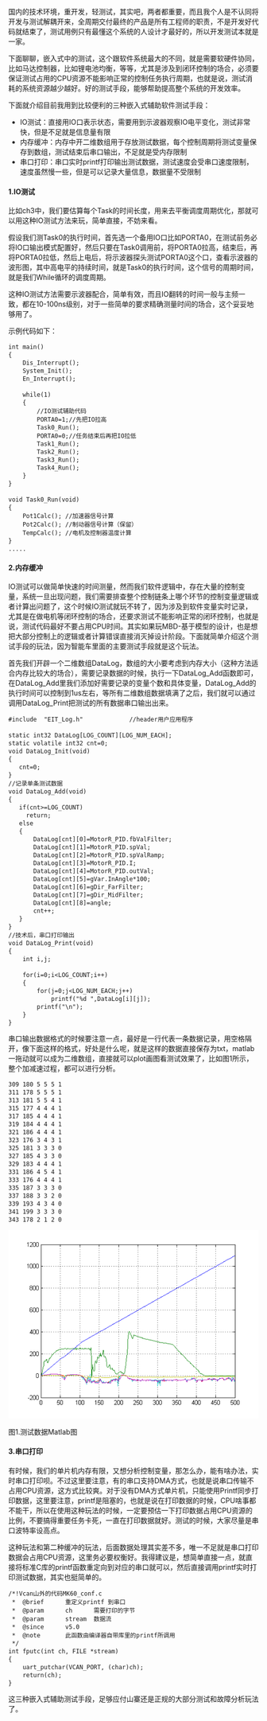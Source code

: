 国内的技术环境，重开发，轻测试，其实吧，两者都重要，而且我个人是不认同将开发与测试解耦开来，全周期交付最终的产品是所有工程师的职责，不是开发好代码就结束了，测试用例只有最懂这个系统的人设计才最好的，所以开发测试本就是一家。

下面聊聊，嵌入式中的测试，这个跟软件系统最大的不同，就是需要软硬件协同，比如马达控制器，比如锂电池均衡，等等，尤其是涉及到闭环控制的场合，必须要保证测试占用的CPU资源不能影响正常的控制任务执行周期，也就是说，测试消耗的系统资源越少越好。好的测试手段，能够帮助提高整个系统的开发效率。

下面就介绍目前我用到比较便利的三种嵌入式辅助软件测试手段：

* IO测试：直接用IO口表示状态，需要用到示波器观察IO电平变化，测试非常快，但是不足就是信息量有限
* 内存缓冲：内存中开二维数组用于存放测试数据，每个控制周期将测试变量保存到数组，测试结束后串口输出，不足就是受内存限制
* 串口打印：串口实时printf打印输出测试数据，测试速度会受串口速度限制，速度虽然慢一些，但是可以记录大量信息，数据量不受限制

#### 1.IO测试

比如ch3中，我们要估算每个Task的时间长度，用来去平衡调度周期优化，那就可以用这种IO测试方法来玩，简单直接，不妨来看。

假设我们测Task0的执行时间，首先选一个备用IO口比如PORTA0，在测试前务必将IO口输出模式配置好，然后只要在Task0调用前，将PORTA0拉高，结束后，再将PORTA0拉低，然后上电后，将示波器探头测试PORTA0这个口，查看示波器的波形图，其中高电平的持续时间，就是Task0的执行时间，这个信号的周期时间，就是我们While循环的调度周期。

这种IO测试方法需要示波器配合，简单有效，而且IO翻转的时间一般与主频一致，都在10-100ns级别，对于一些简单的要求精确测量时间的场合，这个妥妥地够用了。

示例代码如下：

```
int main()
{
    Dis_Interrupt();
    System_Init();
    En_Interrupt();

    while(1)
    {
        //IO测试辅助代码
        PORTA0=1;//先把IO拉高
        Task0_Run();
        PORTA0=0;//任务结束后再把IO拉低
        Task1_Run();
        Task2_Run();
        Task3_Run();
        Task4_Run();
    }
}

void Task0_Run(void)
{
    Pot1Calc(); //加速器信号计算
    Pot2Calc(); //制动器信号计算（保留）
    TempCalc(); //电机及控制器温度计算
}
.....
```

#### 2.内存缓冲

IO测试可以做简单快速的时间测量，然而我们软件逻辑中，存在大量的控制变量，系统一旦出现问题，我们需要排查整个控制链条上哪个环节的控制变量逻辑或者计算出问题了，这个时候IO测试就玩不转了，因为涉及到软件变量实时记录，尤其是在做电机等闭环控制的场合，还要求测试不能影响正常的闭环控制，也就是说，测试代码最好不要占用CPU时间。其实如果玩MBD-基于模型的设计，也是想把大部分控制上的逻辑或者计算错误直接消灭掉设计阶段。下面就简单介绍这个测试手段的玩法，因为智能车里面的主要测试手段就是这个玩法。

首先我们开辟一个二维数组DataLog，数组的大小要考虑到内存大小（这种方法适合内存比较大的场合），需要记录数据的时候，执行一下DataLog\_Add函数即可，在DataLog\_Add里我们添加好需要记录的变量个数和具体变量，DataLog\_Add的执行时间可以控制到1us左右，等所有二维数组数据填满了之后，我们就可以通过调用DataLog\_Print把测试的所有数据串口输出出来。

```
#include  "EIT_Log.h"             //header用户应用程序

static int32 DataLog[LOG_COUNT][LOG_NUM_EACH];
static volatile int32 cnt=0;
void DataLog_Init(void)
{
   cnt=0;
}
//记录单条测试数据
void DataLog_Add(void)
{
   if(cnt>=LOG_COUNT)
     return;
   else
   {
       DataLog[cnt][0]=MotorR_PID.fbValFilter;
       DataLog[cnt][1]=MotorR_PID.spVal;
       DataLog[cnt][2]=MotorR_PID.spValRamp;
       DataLog[cnt][3]=MotorR_PID.I;
       DataLog[cnt][4]=MotorR_PID.outVal;
       DataLog[cnt][5]=gVar.InAngle*100;
       DataLog[cnt][6]=gDir_FarFilter;
       DataLog[cnt][7]=gDir_MidFilter;
       DataLog[cnt][8]=angle;
       cnt++;
   }
}
//技术后，串口打印输出
void DataLog_Print(void)
{
    int i,j;

    for(i=0;i<LOG_COUNT;i++)
    {
        for(j=0;j<LOG_NUM_EACH;j++)
            printf("%d ",DataLog[i][j]);
        printf("\n");
    }
}
```

串口输出数据格式的时候要注意一点，最好是一行代表一条数据记录，用空格隔开，像下面这样的格式，好处是什么呢，就是这样的数据直接保存为txt，matlab一拖动就可以成为二维数组，直接就可以plot画图看测试效果了，比如图1所示，整个加减速过程，都可以进行分析。

```
309 180 5 5 5 1
311 178 5 5 5 1
313 181 5 5 4 1
315 177 4 4 4 1
317 185 4 4 4 1
319 184 4 4 4 1
321 186 4 4 4 1
323 176 3 4 3 1
325 181 3 3 3 0
327 185 4 3 3 0
329 183 4 4 4 1
331 186 4 5 4 1
333 176 4 4 4 1
335 187 3 3 3 0
337 188 3 3 2 0
339 193 4 3 4 0
341 199 3 3 3 0
343 178 2 1 2 0
```

![](/assets/EmbeddedSystem_S5_P11.png)

图1.测试数据Matlab图

#### 3.串口打印

有时候，我们的单片机内存有限，又想分析控制变量，那怎么办，能有啥办法，实时串口打印呗。不过这里要注意，有的串口支持DMA方式，也就是说串口传输不占用CPU资源，这方式比较爽。对于没有DMA方式单片机，只能使用Printf同步打印数据，这里要注意，printf是阻塞的，也就是说在打印数据的时候，CPU啥事都不能干，所以在使用这种玩法的时候，一定要预估一下打印数据占用CPU资源的比例，不要搞得重要任务卡死，一直在打印数据就好。测试的时候，大家尽量是串口波特率设高点。

这种玩法和第二种缓冲的玩法，后面数据处理其实差不多，唯一不足就是串口打印数据会占用CPU资源，这里务必要权衡好。我得建议是，想简单直接一点，就直接将标准C库的printf函数重定向到对应的串口就可以，然后直接调用printf实时打印测试数据，其实也挺简单的。

```
/*!Vcan山外的代码MK60_conf.c
 *  @brief      重定义printf 到串口
 *  @param      ch      需要打印的字节
 *  @param      stream  数据流
 *  @since      v5.0
 *  @note       此函数由编译器自带库里的printf所调用
 */
int fputc(int ch, FILE *stream)
{
    uart_putchar(VCAN_PORT, (char)ch);
    return(ch);
}
```

这三种嵌入式辅助测试手段，足够应付山寨还是正规的大部分测试和故障分析玩法了。

